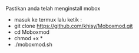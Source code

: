 Pastikan anda telah menginstall mobox
- masuk ke termux lalu
ketik :
- git clone https://github.com/khisy/Moboxmod.git
- cd Moboxmod
- chmod +x *
- ./moboxmod.sh
